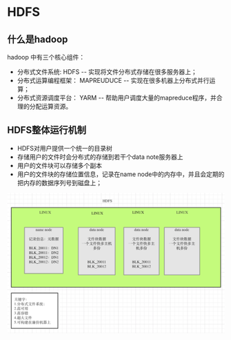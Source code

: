 # HDFS




## 什么是hadoop   

hadoop 中有三个核心组件： 
* 分布式文件系统: HDFS -- 实现将文件分布式存储在很多服务器上；
* 分布式运算编程框架： MAPREUDUCE -- 实现在很多机器上分布式并行运算；
* 分布式资源调度平台： YARM -- 帮助用户调度大量的mapreduce程序，并合理的分配运算资源。




## HDFS整体运行机制

* HDFS对用户提供一个统一的目录树
* 存储用户的文件时会分布式的存储到若干个data note服务器上
* 用户的文件块可以存储多个副本
* 用户的文件块的存储位置信息，记录在name node中的内存中，并且会定期的把内存的数据序列号到磁盘上；


![](./assets/2019-06-02-15-04-05.png)